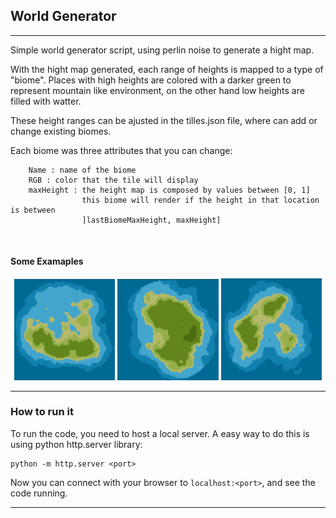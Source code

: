 ## World Generator
---

Simple world generator script, using perlin noise to generate a hight map. 

With the hight map generated, each range of heights is mapped to a type of "biome". Places with high heights are colored with a darker green to represent mountain like environment, on the other hand low heights are filled with watter.

These height ranges can be ajusted in the tilles.json file, where can add or change existing biomes.

Each biome was three attributes that you can change:
        
        Name : name of the biome
        RGB : color that the tile will display
        maxHeight : the height map is composed by values between [0, 1]
                    this biome will render if the height in that location is between 
                    ]lastBiomeMaxHeight, maxHeight]

<br>

#### Some Examaples

<p align="center" width="100%">
    <img width="32%" src="examples/island1.png"> 
    <img width="32%" src="examples/island2.png"> 
    <img width="32%" src="examples/island3.png"> 
</p>

---

### How to run it

To run the code, you need to host a local server. A easy way to do this is using python http.server library:

    python -m http.server <port>

Now you can connect with your browser to `localhost:<port>`, and see the code running.


---

